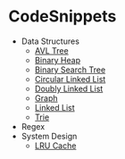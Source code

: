 # CodeSnippets

-   Data Structures
    -   [AVL Tree](/DataStructures/AVL-Tree/index.js)
    -   [Binary Heap](/DataStructures/Binary-Heap/index.js)
    -   [Binary Search Tree](/DataStructures/Binary-Search-Tree/index.js)
    -   [Circular Linked List](/DataStructures/Linked-Lists/Circular/index.js)
    -   [Doubly Linked List](/DataStructures/Linked-Lists/Doubly/index.js)
    -   [Graph](/DataStructures/Graph/index.js)
    -   [Linked List](/DataStructures/Linked-Lists/LinkedList/index.js)
    -   [Trie](/DataStructures/Trie/index.js)
-   Regex
-   System Design
    -   [LRU Cache](/System%20Design/lru-cache)
